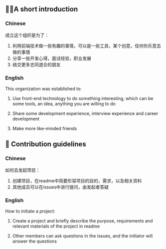 ## 🙋‍♀️A short introduction

 ### Chinese
 成立这个组织是为了：
 1. 利用前端技术做一些有趣的事情，可以是一些工具，某个创意，任何你乐意去做的事情
 2. 分享一些开发心得，面试经验，职业发展
 3. 结交更多志同道合的朋友
 
 ### English
 This organization was established to:

1. Use front-end technology to do something interesting, which can be some tools, an idea, anything you are willing to do

2. Share some development experience, interview experience and career development

3. Make more like-minded friends
 
## 🌈 Contribution guidelines

 ### Chinese
 如何去发起项目：
 1. 创建项目，在readme中简要形容项目的目的，需求，以及相关资料
 2. 其他成员可以在issues中进行提问，由发起者答疑
 
 ### English
 How to initiate a project:

1. Create a project and briefly describe the purpose, requirements and relevant materials of the project in readme

2. Other members can ask questions in the issues, and the initiator will answer the questions


